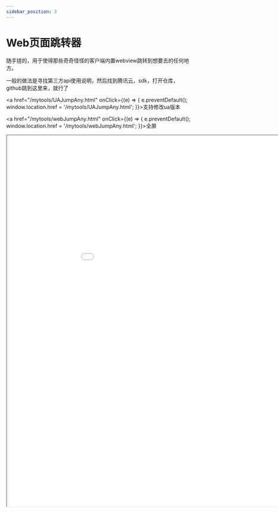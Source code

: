 ```yaml
---
sidebar_position: 3
---
```


# Web页面跳转器

随手搓的，用于使得那些奇奇怪怪的客户端内置webview跳转到想要去的任何地方。

一般的做法是寻找第三方api使用说明，然后找到腾讯云，sdk，打开仓库，github跳到这里来，就行了

<a href="/mytools/UAJumpAny.html" onClick={(e) => { e.preventDefault(); window.location.href = '/mytools/UAJumpAny.html'; }}>支持修改ua版本</a>


<a href="/mytools/webJumpAny.html" onClick={(e) => { e.preventDefault(); window.location.href = '/mytools/webJumpAny.html'; }}>全屏</a>

<iframe src="/mytools/webJumpAny.html" width="1000px" height="1000px"></iframe>

